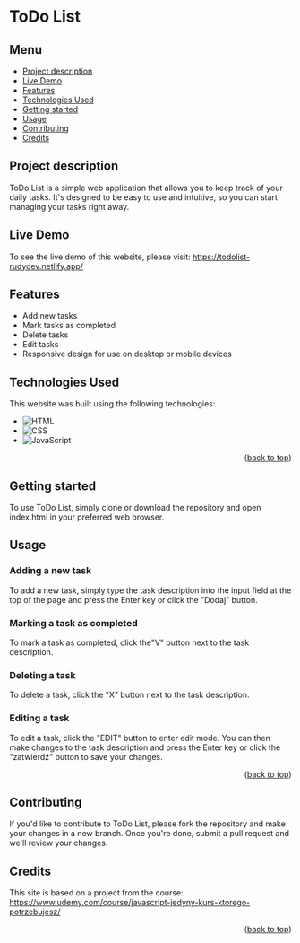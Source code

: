 <a name="readme-top"></a>
# ToDo List

## Menu
- [Project description](#project-description)
- [Live Demo](#live-demo)
- [Features](#features)
- [Technologies Used](#technologies-used)
- [Getting started](#getting-started)
- [Usage](#usage)
- [Contributing](#contributing)
- [Credits](#credits)

## Project description
ToDo List is a simple web application that allows you to keep track of your daily tasks. It's designed to be easy to use and intuitive, so you can start managing your tasks right away.

## Live Demo
To see the live demo of this website, please visit: https://todolist-rudydev.netlify.app/

## Features

- Add new tasks
- Mark tasks as completed
- Delete tasks
- Edit tasks
- Responsive design for use on desktop or mobile devices

## Technologies Used
This website was built using the following technologies:
- ![HTML][HTML-img]
- ![CSS][CSS-img] 
- ![JavaScript][JS-img]

<p align="right">(<a href="#readme-top">back to top</a>)</p>

## Getting started
To use ToDo List, simply clone or download the repository and open index.html in your preferred web browser.

## Usage

### Adding a new task

To add a new task, simply type the task description into the input field at the top of the page and press the Enter key or click the "Dodaj" button.

### Marking a task as completed

To mark a task as completed, click the"V" button next to the task description.

### Deleting a task

To delete a task, click the "X" button next to the task description.

### Editing a task

To edit a task, click the "EDIT" button to enter edit mode. You can then make changes to the task description and press the Enter key or click the "zatwierdź" button to save your changes.

<p align="right">(<a href="#readme-top">back to top</a>)</p>

## Contributing
If you'd like to contribute to ToDo List, please fork the repository and make your changes in a new branch. Once you're done, submit a pull request and we'll review your changes.

## Credits
This site is based on a project from the course: https://www.udemy.com/course/javascript-jedyny-kurs-ktorego-potrzebujesz/

<p align="right">(<a href="#readme-top">back to top</a>)</p>

[HTML-img]: https://img.shields.io/badge/-HTML-E34F26?logo=html5&logoColor=white
[CSS-img]: https://img.shields.io/badge/-CSS-1572B6?logo=css3&logoColor=white
[JS-img]: https://img.shields.io/badge/-JS-F7DF1E?logo=javaScript&logoColor=white